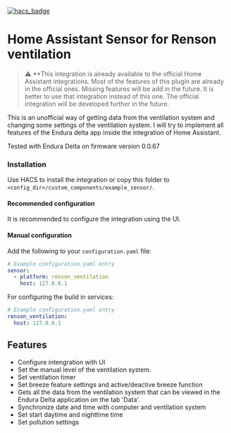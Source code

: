 [![hacs_badge](https://img.shields.io/badge/HACS-Custom-41BDF5.svg?style=for-the-badge)](https://github.com/hacs/integration)



# Home Assistant Sensor for Renson ventilation

> :warning: **This integration is already available to the official Home Assistant integrations. Most of the features of this plugin are already in the official ones. Missing features will be add in the future. It is better to use that integration instead of this one. The official integration will be developed further in the future.


This is an unofficial way of getting data from the ventilation system and changing some settings of the ventilation system.
I will try to implement all features of the Endura delta app inside the integration of Home Assistant.

Tested with Endura Delta on firmware version 0.0.67

### Installation

Use HACS to install the integration or copy this folder to `<config_dir>/custom_components/example_sensor/`.

#### Recommended configuration
It is recommended to configure the integration using the UI.

#### Manual configuration

Add the following to your `configuration.yaml` file:

```yaml
# Example configuration.yaml entry
sensor:
  - platform: renson_ventilation
    host: 127.0.0.1
```

For configuring the build in services:
```yaml
# Example configuration.yaml entry
renson_ventilation:
  host: 127.0.0.1
```

## Features
- Configure intengration with UI
- Set the manual level of the ventilation system.
- Set ventilation timer
- Set breeze feature settings and active/deactive breeze function
- Gets all the data from the ventilation system that can be viewed in the Endura Delta application on the tab 'Data'.
- Synchronize date and time with computer and ventilation system
- Set start daytime and nighttime time
- Set pollution settings

